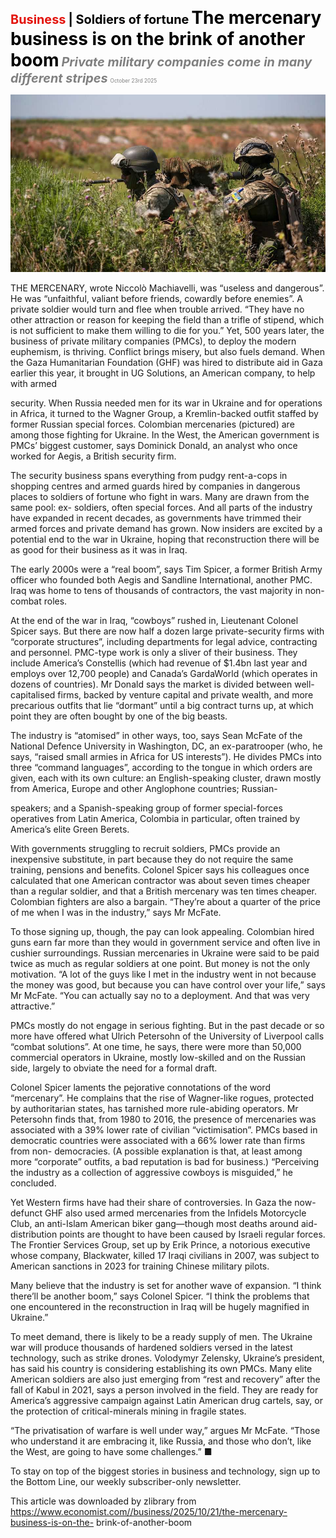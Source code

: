 <span style="color:#E3120B; font-size:14.9pt; font-weight:bold;">Business</span> <span style="color:#000000; font-size:14.9pt; font-weight:bold;">| Soldiers of fortune</span>
<span style="color:#000000; font-size:21.0pt; font-weight:bold;">The mercenary business is on the brink of another boom</span>
<span style="color:#808080; font-size:14.9pt; font-weight:bold; font-style:italic;">Private military companies come in many different stripes</span>
<span style="color:#808080; font-size:6.2pt;">October 23rd 2025</span>

![](../images/049_The_mercenary_business_is_on_the_brink_of_another_boom/p0215_img01.jpeg)

THE MERCENARY, wrote Niccolò Machiavelli, was “useless and dangerous”. He was “unfaithful, valiant before friends, cowardly before enemies”. A private soldier would turn and flee when trouble arrived. “They have no other attraction or reason for keeping the field than a trifle of stipend, which is not sufficient to make them willing to die for you.” Yet, 500 years later, the business of private military companies (PMCs), to deploy the modern euphemism, is thriving. Conflict brings misery, but also fuels demand. When the Gaza Humanitarian Foundation (GHF) was hired to distribute aid in Gaza earlier this year, it brought in UG Solutions, an American company, to help with armed

security. When Russia needed men for its war in Ukraine and for operations in Africa, it turned to the Wagner Group, a Kremlin-backed outfit staffed by former Russian special forces. Colombian mercenaries (pictured) are among those fighting for Ukraine. In the West, the American government is PMCs’ biggest customer, says Dominick Donald, an analyst who once worked for Aegis, a British security firm.

The security business spans everything from pudgy rent-a-cops in shopping centres and armed guards hired by companies in dangerous places to soldiers of fortune who fight in wars. Many are drawn from the same pool: ex- soldiers, often special forces. And all parts of the industry have expanded in recent decades, as governments have trimmed their armed forces and private demand has grown. Now insiders are excited by a potential end to the war in Ukraine, hoping that reconstruction there will be as good for their business as it was in Iraq.

The early 2000s were a “real boom”, says Tim Spicer, a former British Army officer who founded both Aegis and Sandline International, another PMC. Iraq was home to tens of thousands of contractors, the vast majority in non- combat roles.

At the end of the war in Iraq, “cowboys” rushed in, Lieutenant Colonel Spicer says. But there are now half a dozen large private-security firms with “corporate structures”, including departments for legal advice, contracting and personnel. PMC-type work is only a sliver of their business. They include America’s Constellis (which had revenue of $1.4bn last year and employs over 12,700 people) and Canada’s GardaWorld (which operates in dozens of countries). Mr Donald says the market is divided between well- capitalised firms, backed by venture capital and private wealth, and more precarious outfits that lie “dormant” until a big contract turns up, at which point they are often bought by one of the big beasts.

The industry is “atomised” in other ways, too, says Sean McFate of the National Defence University in Washington, DC, an ex-paratrooper (who, he says, “raised small armies in Africa for US interests”). He divides PMCs into three “command languages”, according to the tongue in which orders are given, each with its own culture: an English-speaking cluster, drawn mostly from America, Europe and other Anglophone countries; Russian-

speakers; and a Spanish-speaking group of former special-forces operatives from Latin America, Colombia in particular, often trained by America’s elite Green Berets.

With governments struggling to recruit soldiers, PMCs provide an inexpensive substitute, in part because they do not require the same training, pensions and benefits. Colonel Spicer says his colleagues once calculated that one American contractor was about seven times cheaper than a regular soldier, and that a British mercenary was ten times cheaper. Colombian fighters are also a bargain. “They’re about a quarter of the price of me when I was in the industry,” says Mr McFate.

To those signing up, though, the pay can look appealing. Colombian hired guns earn far more than they would in government service and often live in cushier surroundings. Russian mercenaries in Ukraine were said to be paid twice as much as regular soldiers at one point. But money is not the only motivation. “A lot of the guys like I met in the industry went in not because the money was good, but because you can have control over your life,” says Mr McFate. “You can actually say no to a deployment. And that was very attractive.”

PMCs mostly do not engage in serious fighting. But in the past decade or so more have offered what Ulrich Petersohn of the University of Liverpool calls “combat solutions”. At one time, he says, there were more than 50,000 commercial operators in Ukraine, mostly low-skilled and on the Russian side, largely to obviate the need for a formal draft.

Colonel Spicer laments the pejorative connotations of the word “mercenary”. He complains that the rise of Wagner-like rogues, protected by authoritarian states, has tarnished more rule-abiding operators. Mr Petersohn finds that, from 1980 to 2016, the presence of mercenaries was associated with a 39% lower rate of civilian “victimisation”. PMCs based in democratic countries were associated with a 66% lower rate than firms from non- democracies. (A possible explanation is that, at least among more “corporate” outfits, a bad reputation is bad for business.) “Perceiving the industry as a collection of aggressive cowboys is misguided,” he concluded.

Yet Western firms have had their share of controversies. In Gaza the now- defunct GHF also used armed mercenaries from the Infidels Motorcycle Club, an anti-Islam American biker gang—though most deaths around aid- distribution points are thought to have been caused by Israeli regular forces. The Frontier Services Group, set up by Erik Prince, a notorious executive whose company, Blackwater, killed 17 Iraqi civilians in 2007, was subject to American sanctions in 2023 for training Chinese military pilots.

Many believe that the industry is set for another wave of expansion. “I think there’ll be another boom,” says Colonel Spicer. “I think the problems that one encountered in the reconstruction in Iraq will be hugely magnified in Ukraine.”

To meet demand, there is likely to be a ready supply of men. The Ukraine war will produce thousands of hardened soldiers versed in the latest technology, such as strike drones. Volodymyr Zelensky, Ukraine’s president, has said his country is considering establishing its own PMCs. Many elite American soldiers are also just emerging from “rest and recovery” after the fall of Kabul in 2021, says a person involved in the field. They are ready for America’s aggressive campaign against Latin American drug cartels, say, or the protection of critical-minerals mining in fragile states.

“The privatisation of warfare is well under way,” argues Mr McFate. “Those who understand it are embracing it, like Russia, and those who don’t, like the West, are going to have some challenges.” ■

To stay on top of the biggest stories in business and technology, sign up to the Bottom Line, our weekly subscriber-only newsletter.

This article was downloaded by zlibrary from https://www.economist.com//business/2025/10/21/the-mercenary-business-is-on-the- brink-of-another-boom